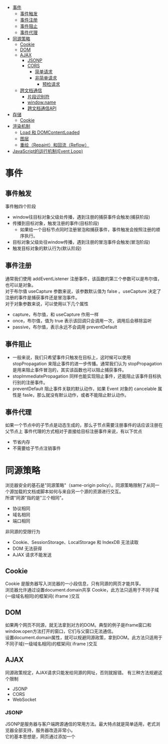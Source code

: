  * [事件](#事件)
    * [事件触发](#事件触发)
    * [事件注册](#事件注册)
    * [事件阻止](#事件阻止)
    * [事件代理](#事件代理)
 * [同源策略](#同源策略)
    * [Cookie](#cookie)
    * [DOM](#dom)
    * [AJAX](#ajax)
       * [JSONP](#jsonp)
       * [CORS](#cors)
          * [简单请求](#简单请求)
          * [非简单请求](#非简单请求)
             * [预检请求](#预检请求)
    * [跨文档通信](#跨文档通信)
       * [片段识别符](#片段识别符)
       * [window.name](#windowname)
       * [跨文档通信API](#跨文档通信api)
 * [存储](#存储)
    * [Cookie](#cookie-1)
 * [渲染机制](#渲染机制)
    * [Load 和 DOMContentLoaded](#load-和-domcontentloaded)
    * [图层](#图层)
    * [重绘（Repaint）和回流（Reflow）](#重绘repaint和回流reflow)
 * [JavaScript的运行机制(Event Loop)](#javascript的运行机制event-loop)

# 事件 #
## 事件触发 ##
事件触四个阶段
- window往目标对象父级处传播，遇到注册的捕获事件会触发(捕获阶段)
- 传播到目标对象，触发注册的事件(目标阶段)
  + 如果给一个目标节点同时注册冒泡和捕获事件，事件触发会按照注册的顺序执行。
- 目标对象父级处往window传播，遇到注册的冒泡事件会触发(冒泡阶段)
- 触发目标对象的默认行为(默认阶段)
## 事件注册 ##
通常我们使用 addEventListener 注册事件，该函数的第三个参数可以是布尔值，也可以是对象。<br>
对于布尔值 useCapture 参数来说，该参数默认值为 false 。useCapture 决定了注册的事件是捕获事件还是冒泡事件。<br>
对于对象参数来说，可以使用以下几个属性
 - capture，布尔值，和 useCapture 作用一样
 - once，布尔值，值为 true 表示该回调只会调用一次，调用后会移除监听
 - passive，布尔值，表示永远不会调用 preventDefault 
## 事件阻止 ##
  - 一般来说，我们只希望事件只触发在目标上，这时候可以使用 stopPropagation 来阻止事件的进一步传播。通常我们认为 stopPropagation 是用来阻止事件冒泡的，其实该函数也可以阻止捕获事件。<br>
  - stopImmediatePropagation 同样也能实现阻止事件，还能阻止该事件目标执行别的注册事件。
  - preventDefault 阻止事件关联的默认动作，如果 Event 对象的 cancelable 属性是 fasle，那么就没有默认动作，或者不能阻止默认动作。
## 事件代理 ##
如果一个节点中的子节点是动态生成的，那么子节点需要注册事件的话应该注册在父节点上
事件代理的方式相对于直接给目标注册事件来说，有以下优点
  - 节省内存
  - 不需要给子节点注销事件
# 同源策略 #
浏览器安全的基石是"同源策略"（same-origin policy）。同源策略限制了从同一个源加载的文档或脚本如何与来自另一个源的资源进行交互。<br>
所谓"同源"指的是"三个相同"。
  - 协议相同
  - 域名相同
  - 端口相同
 
 非同源的受限行为
  - Cookie、SessionStorage、LocalStorage 和 IndexDB 无法读取
  - DOM 无法获得
  - AJAX 请求不能发送
## Cookie ##
Cookie 是服务器写入浏览器的一小段信息，只有同源的网页才能共享。  
浏览器允许通过设置document.domain共享 Cookie，此方法只适用于不同子域(一级域名相同)的框架间( iframe )交互
## DOM ##
如果两个网页不同源，就无法拿到对方的DOM。典型的例子是iframe窗口和window.open方法打开的窗口，它们与父窗口无法通信。  
设置document.domain属性，就可以规避同源政策，拿到DOM。此方法只适用于不同子域(一级域名相同)的框架间( iframe )交互
## AJAX ##
同源政策规定，AJAX请求只能发给同源的网址，否则就报错。
有三种方法规避这个限制
  - JSONP
  - CORS
  - WebSocket
### JSONP ###
JSONP是服务器与客户端跨源通信的常用方法。最大特点就是简单适用，老式浏览器全部支持，服务器改造非常小。  
它的基本思想是，网页通过添加一个<script>元素，向服务器请求JSON数据，这种做法不受同源政策限制；服务器收到请求后，将数据放在一个指定名字的回调函数里传回来。
### CORS ###
CORS全称是"跨域资源共享"（Cross-origin resource sharing）。它允许浏览器向跨源服务器，发出XMLHttpRequest请求，从而克服了AJAX只能同源使用的限制。浏览器将CORS请求分成两类：简单请求（simple request）和非简单请求（not-so-simple request）。  
满足以下条件就属于简单请求
  - 请求方法是以下三种方法之一
    - HEAD
	- GET
	- POST
  - 人为设置HTTP的头信息不超出以下几种字段
	- Accept
	- Accept-Language
	- Content-Language
	- Last-Event-ID
	- Content-Type：只限于三个值 application/x-www-form-urlencoded、multipart/form-data、text/plain
#### 简单请求 ####
对于简单请求，浏览器直接发出CORS请求。具体来说，就是在头信息之中，增加一个Origin字段。  
如果Origin指定的域名在许可范围内，服务器返回的响应，会多出几个头信息字段。
  - Access-Control-Allow-Origin 服务器许可域名
  - Access-Control-Allow-Credentials 该字段可选，它是一个布尔值，表示是否允许发送Cookie。
  - Access-Control-Expose-Headers 该字段可选，可以获取的其他响应头字段信息

如果要把Cookie发到服务器，一方面要服务器同意，指定Access-Control-Allow-Credentials字段。另一方面，开发者必须在AJAX请求中打开withCredentials属性  
需要注意的是，如果要发送Cookie，Access-Control-Allow-Origin就不能设为星号，必须指定明确的、与请求网页一致的域名。同时，Cookie依然遵循同源政策，只有用服务器域名设置的Cookie才会上传，其他域名的Cookie并不会上传，且（跨源）原网页代码中的document.cookie也无法读取服务器域名下的Cookie。
#### 非简单请求 ####
非简单请求的CORS请求，会在正式通信之前，增加一次HTTP查询请求，称为"预检"请求（preflight）。
##### 预检请求 #####
"预检"请求用的请求方法是OPTIONS，表示这个请求是用来询问的。头信息里面，关键字段是Origin，表示请求来自哪个源。除了Origin字段，"预检"请求的头信息包括两个特殊字段。
  - Access-Control-Request-Method 用来列出浏览器的CORS请求会用到哪些HTTP方法
  - Access-Control-Request-Headers 该字段可选，是一个逗号分隔的字符串，指定浏览器CORS请求会额外发送的头信息字段

服务器响应的CORS相关字段
  - Access-Control-Allow-Origin 服务器许可域名
  - Access-Control-Allow-Methods 它的值是逗号分隔的一个字符串
  - Access-Control-Allow-Headers 该字段可选，是一个逗号分隔的字符串，表明服务器支持的所有头信息字段
  - Access-Control-Allow-Credentials 该字段可选，它是一个布尔值，表示是否允许发送Cookie
  - Access-Control-Max-Age 该字段可选，用来指定本次预检请求的有效期，单位为秒。在此期间，不用发出另一条预检请求。
	
一旦服务器通过了"预检"请求，以后每次浏览器正常的CORS请求，就都跟简单请求一样，会有一个Origin头信息字段。服务器的回应，也都会有一个Access-Control-Allow-Origin头信息字段。
## 跨文档通信 ##
  - 片段识别符
  - window.name
  - 跨文档通信API
### 片段识别符 ###
片段标识符（fragment identifier）指的是，URL的#号后面的部分，通过监听hashchange事件得到通知。
### window.name ###
浏览器窗口有window.name属性。这个属性的最大特点是，无论是否同源，只要在同一个窗口里，前一个网页设置了这个属性，后一个网页可以读取它。
### 跨文档通信API ###
跨文档通信 API（Cross-document messaging）。这个API为window对象新增了一个window.postMessage方法，允许跨窗口通信，不论这两个窗口是否同源。

postMessage方法的第一个参数是具体的信息内容，第二个参数是接收消息的窗口的源（origin）

父窗口和子窗口都可以通过message事件，监听对方的消息。
message事件的事件对象event，提供以下三个属性。
  - event.source 发送消息的窗口
  - event.origin 发送消息的窗口的源
  - event.data 消息内容

# 存储 #
| 特性 | Cookie | SessionStorage | LocalStorage | IndexedDB |
| --- | --- | --- | --- | --- |
| 生命周期 | 一般由服务器生成，可以设置过期时间 | 页面关闭就清理 | 除非被清理，否则一直存在 | 除非被清理，否则一直存在 |
| 存储大小 | 4K | 5M | 5M | 无限 |
| 通信 | 每次都会携带在 header 中 | 不参与 | 不参与 | 不参与 |
## Cookie ##
对于 cookie，我们需要注意安全性。

| 属性 | 作用 |
| --- | --- |
| value | 如果用于保存用户登录态，应该将该值加密，不能使用明文的用户标识 |
| http-only | 不能通过 JS 访问 Cookie，减少 XSS 攻击 |
| secure | 只能在协议为 HTTPS 的请求中携带 |
| same-site | 规定浏览器不能在跨域请求中携带 Cookie，减少 CSRF 攻击 |
	
# 渲染机制 #
浏览器的渲染机制一般分为以下几个步骤  
  - 处理 HTML 并构建 DOM 树。
  - 处理 CSS 构建 CSSOM 树。
  - 将 DOM 与 CSSOM 合并成一个渲染树。
  - 根据渲染树来布局，计算每个节点的位置。
  - 调用 GPU 绘制，合成图层，显示在屏幕上。
![渲染机制](../images/paint.png)
CSS 的解析会阻塞脚本的执行，而脚本会阻塞 HTML 的解析。

## Load 和 DOMContentLoaded ##
Load 事件触发代表页面中的 DOM，CSS，JS，图片已经全部加载完毕。<br>
DOMContentLoaded 事件触发代表初始的 HTML 被完全加载和解析，不需要等待 CSS，JS，图片加载。
## 图层 ##
一般来说，可以把普通文档流看成一个图层。特定的属性可以生成一个新的图层。不同的图层渲染互不影响，所以对于某些频繁需要渲染的建议单独生成一个新图层，提高性能。但也不能生成过多的图层，会引起反作用。
## 重绘（Repaint）和回流（Reflow） ##
重绘和回流是渲染步骤中的一小节，但是这两个步骤对于性能影响很大。
  - 重绘是当节点需要更改外观而不会影响布局的
  - 回流是布局或者几何属性需要改变就称为回流
  
  回流必定会发生重绘，重绘不一定会引发回流。回流所需的成本比重绘高的多，改变深层次的节点很可能导致父节点的一系列回流。
# JavaScript的运行机制(Event Loop) #
JavaScript语言的一大特点就是单线程，所有任务需要排队，前一个任务结束，才会执行后一个任务。<br>
为了提高效率，把任务分成两种，一种是同步任务（synchronous），另一种是异步任务（asynchronous）。
  - 同步任务 在主线程上排队执行的任务
  - 异步任务 不进入主线程，进入 Event Queue 的任务

Event Queue 是一个事件的队列，只要指定过回调函数，这些事件发生时就会进入 Event Queue ，等待主线程读取。Event Queue 是一个先进先出的数据结构，排在前面的事件，优先被主线程读取。当主线程开始执行异步任务，就是执行对应的回调函数。

只要主线程空了，就会从 Event Queue 中读取事件，这个过程是循环不断的，所以整个的这种运行机制又称为Event Loop（事件循环）。<br>

